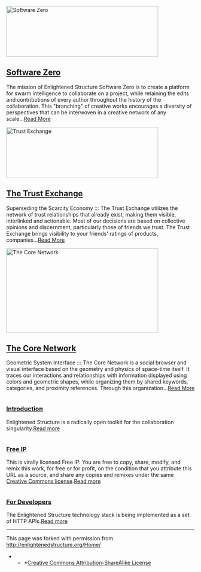 [ <img width="406" height="136" src="http://enlightenedstructure.org/IMG/massively-parallel-academic-research-sys1-300x200-2.png" class="thumb wp-post-image" alt="Software Zero" title="Software Zero" />][1]

## [Software Zero][1]

The mission of Enlightened Structure Software Zero is to create a platform for swarm intelligence to collaborate on a project, while retaining the edits and contributions of every author throughout the history of the collaboration. This "branching" of creative works encourages a diversity of perspectives that can be interwoven in a creative network of any scale...<a href="http://enlightenedstructure.org/Software_Zero" class="readmore"><span>Read More</span></a>

[ <img width="406" height="136" src="http://enlightenedstructure.org/IMG/the-trust-exchange.png" class="thumb wp-post-image" alt="Trust Exchange" title="Trust Exchange" />][2]

## [The Trust Exchange][3]

Superseding the Scarcity Economy ::: The Trust Exchange utilizes the network of trust relationships that already exist, making them visible, interlinked and actionable. Most of our decisions are based on collective opinions and discernment, particularly those of friends we trust. The Trust Exchange brings visibility to your friends' ratings of products, companies...<a href="http://enlightenedstructure.org/Trust_Exchange" class="readmore"><span>Read More</span></a>

[ <img width="406" height="226" src="http://enlightenedstructure.org/IMG/buckyball-406x226.png" class="thumb wp-post-image" alt="The Core Network" title="The Core Network" />][4]

## [The Core Network][4]

Geometric System Interface ::: The Core Network is a social browser and visual interface based on the geometry and physics of space-time itself. It traces our interactions and relationships with information displayed using colors and geometric shapes, while organizing them by shared keywords, categories, and proximity references. Through this organization...<a href="http://enlightenedstructure.org/Core_Network" class="readmore"><span>Read More</span></a>

<img src="http://enlightenedstructure.org/IMG/services.png" alt="" class="icon" />

<h3 class="title"><a href="http://enlightenedstructure.org/About">Introduction</a></h3>

Enlightened Structure is a radically open toolkit for the collaboration singularity.<a href="http://enlightenedstructure.org/About" class="readmore"><span>Read more</span></a>

<img src="http://enlightenedstructure.org/IMG/free-ip.png" alt="" class="icon" />

<h3 class="title"><a href="https://github.com/enlightenedstructure/Enlightened_Structure/blob/gh-pages/README.md">Free
IP</a></h3>

This is virally licensed Free IP. You are free to copy, share, modify, and remix this work, for free or for profit, on the condition that you attribute this URL as a source, and share any copies and remixes under the same [Creative Commons license][5].<a href="https://github.com/enlightenedstructure/Enlightened_Structure/blob/gh-pages/README.md" class="readmore"><span>Read more</span></a>

<img src="http://enlightenedstructure.org/IMG/we-are.png" alt="" class="icon" />

<h3 class="title"><a href="http://enlightenedstructure.org/API">For Developers</a></h3>

The Enlightened Structure technology stack is being implemented as a set of HTTP APIs.<a href="http://enlightenedstructure.org/API" class="readmore"><span>Read more</span></a>

* * *

This page was forked with permission from <a href="http://enlightenedstructure.org/Home/" target="_blank">http://enlightenedstructure.org/Home/</a>

* * *<a rel="license" href="http://creativecommons.org/licenses/by-sa/3.0/">Creative Commons Attribution-ShareAlike License</a>


[1]: http://enlightenedstructure.org/Software_Zero
[2]: http://enlightenedstructure.org/Trust_Exchange/
[3]: http://enlightenedstructure.org/Trust_Exchange
[4]: http://enlightenedstructure.org/Core_Network
[5]: http://creativecommons.org/licenses/by-sa/3.0/us/